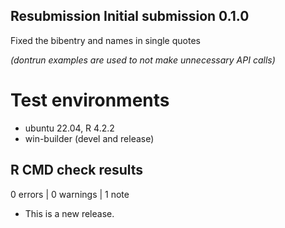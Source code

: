 ## Resubmission Initial submission 0.1.0

Fixed the bibentry and names in single quotes

*(dontrun examples are used to not make unnecessary API calls)*

# Test environments
* ubuntu 22.04, R 4.2.2
* win-builder (devel and release)

## R CMD check results

0 errors | 0 warnings | 1 note

* This is a new release.

